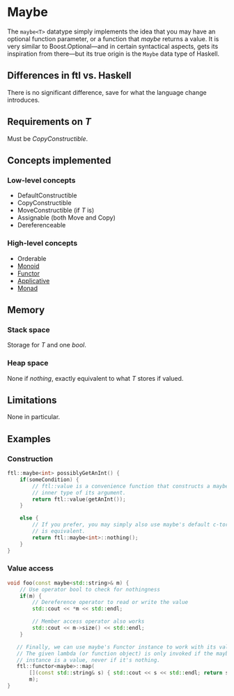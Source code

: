 Maybe
=====
The `maybe<T>` datatype simply implements the idea that you may have an optional function parameter, or a function that _maybe_ returns a value. It is very similar to Boost.Optional&mdash;and in certain syntactical aspects, gets its inspiration from there&mdash;but its true origin is the `Maybe` data type of Haskell. 

Differences in ftl vs. Haskell
------------------------------
There is no significant difference, save for what the language change introduces.

Requirements on _T_
-------------------
Must be _CopyConstructible_.

Concepts implemented
--------------------
### Low-level concepts
* DefaultConstructible
* CopyConstructible
* MoveConstructible (if _T_ is)
* Assignable (both Move and Copy)
* Dereferenceable

### High-level concepts
* Orderable
* [Monoid](Monoid.md)
* [Functor](Functor.md)
* [Applicative](Applicative.md)
* [Monad](Monad.md)

Memory
------
### Stack space
Storage for _T_ and one _bool_.

### Heap space
None if _nothing_, exactly equivalent to what _T_ stores if valued.

Limitations
-----------
None in particular.

Examples
--------
### Construction
```cpp
ftl::maybe<int> possiblyGetAnInt() {
    if(someCondition) {
        // ftl::value is a convenience function that constructs a maybe with the
        // inner type of its argument.
        return ftl::value(getAnInt());
    }

    else {
        // If you prefer, you may simply also use maybe's default c-tor, which
        // is equivalent.
        return ftl::maybe<int>::nothing();
    }
}
```
### Value access
```cpp
void foo(const maybe<std::string>& m) {
    // Use operator bool to check for nothingness
    if(m) {
        // Dereference operator to read or write the value
        std::cout << *m << std::endl;

        // Member access operator also works
        std::cout << m->size() << std::endl;
    }

   // Finally, we can use maybe's Functor instance to work with its value
   // The given lambda (or function object) is only invoked if the maybe
   // instance is a value, never if it's nothing.
   ftl::functor<maybe>::map(
       [](const std::string& s) { std::cout << s << std::endl; return s},
       m);
}
```

